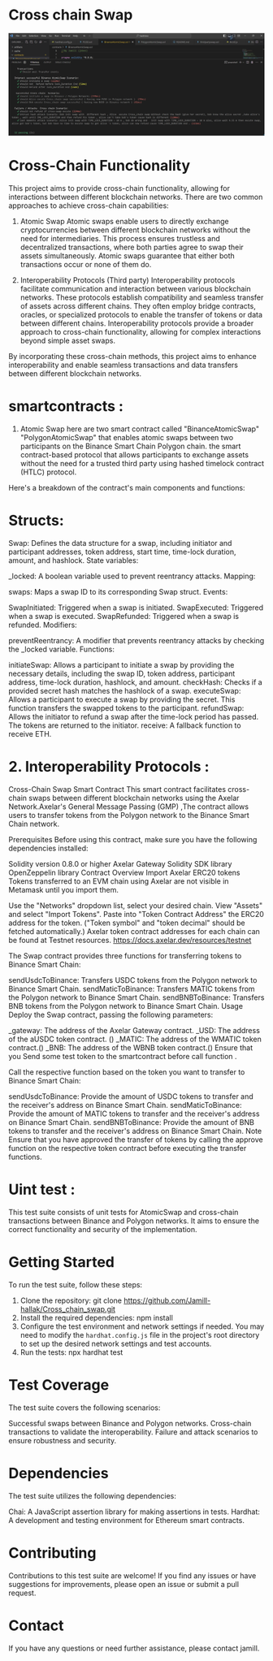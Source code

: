 # Cross chain Swap
![Example Image](hash1.png)

# Cross-Chain Functionality 

This project aims to provide cross-chain functionality, allowing for interactions between different blockchain networks. There are two common approaches to achieve cross-chain capabilities:

1. Atomic Swap
Atomic swaps enable users to directly exchange cryptocurrencies between different blockchain networks without the need for intermediaries. This process ensures trustless and decentralized transactions, where both parties agree to swap their assets simultaneously. Atomic swaps guarantee that either both transactions occur or none of them do.

2. Interoperability Protocols (Third party)
Interoperability protocols facilitate communication and interaction between various blockchain networks. These protocols establish compatibility and seamless transfer of assets across different chains. They often employ bridge contracts, oracles, or specialized protocols to enable the transfer of tokens or data between different chains. Interoperability protocols provide a broader approach to cross-chain functionality, allowing for complex interactions beyond simple asset swaps.

By incorporating these cross-chain methods, this project aims to enhance interoperability and enable seamless transactions and data transfers between different blockchain networks.

# smartcontracts : 

1. Atomic Swap
here are two smart contract called "BinanceAtomicSwap" "PolygonAtomicSwap" that enables atomic swaps between two participants on the Binance Smart Chain Polygon chain. the smart contract-based protocol that allows participants to exchange assets without the need for a trusted third party using hashed timelock contract (HTLC) protocol.

Here's a breakdown of the contract's main components and functions:

# Structs:

Swap: Defines the data structure for a swap, including initiator and participant addresses, token address, start time, time-lock duration, amount, and hashlock.
State variables:

_locked: A boolean variable used to prevent reentrancy attacks.
Mapping:

swaps: Maps a swap ID to its corresponding Swap struct.
Events:

SwapInitiated: Triggered when a swap is initiated.
SwapExecuted: Triggered when a swap is executed.
SwapRefunded: Triggered when a swap is refunded.
Modifiers:

preventReentrancy: A modifier that prevents reentrancy attacks by checking the _locked variable.
Functions:

initiateSwap: Allows a participant to initiate a swap by providing the necessary details, including the swap ID, token address, participant address, time-lock duration, hashlock, and amount.
checkHash: Checks if a provided secret hash matches the hashlock of a swap.
executeSwap: Allows a participant to execute a swap by providing the secret. This function transfers the swapped tokens to the participant.
refundSwap: Allows the initiator to refund a swap after the time-lock period has passed. The tokens are returned to the initiator.
receive: A fallback function to receive ETH.

# 2. Interoperability Protocols : 


Cross-Chain Swap Smart Contract
This smart contract facilitates cross-chain swaps between different blockchain networks using the Axelar Network.Axelar's General Message Passing (GMP) ,The contract allows users to transfer tokens from the Polygon network to the Binance Smart Chain network.

Prerequisites
Before using this contract, make sure you have the following dependencies installed:

Solidity version 0.8.0 or higher
Axelar Gateway Solidity SDK library
OpenZeppelin library
Contract Overview
Import Axelar ERC20 tokens
Tokens transferred to an EVM chain using Axelar are not visible in Metamask until you import them.

Use the "Networks" dropdown list, select your desired chain.
View "Assets" and select "Import Tokens".
Paste into "Token Contract Address" the ERC20 address for the token. ("Token symbol" and "token decimal" should be fetched automatically.)
Axelar token contract addresses for each chain can be found at Testnet resources. https://docs.axelar.dev/resources/testnet

The Swap contract provides three functions for transferring tokens to Binance Smart Chain:

sendUsdcToBinance: Transfers USDC tokens from the Polygon network to Binance Smart Chain.
sendMaticToBinance: Transfers MATIC tokens from the Polygon network to Binance Smart Chain.
sendBNBToBinance: Transfers BNB tokens from the Polygon network to Binance Smart Chain.
Usage
Deploy the Swap contract, passing the following parameters:

_gateway: The address of the Axelar Gateway contract.
_USD: The address of the aUSDC token contract. ()
_MATIC: The address of the WMATIC token contract.()
_BNB: The address of the WBNB token contract.()
Ensure that you Send some test token to the smartcontract before call function .

Call the respective function based on the token you want to transfer to Binance Smart Chain:

sendUsdcToBinance: Provide the amount of USDC tokens to transfer and the receiver's address on Binance Smart Chain.
sendMaticToBinance: Provide the amount of MATIC tokens to transfer and the receiver's address on Binance Smart Chain.
sendBNBToBinance: Provide the amount of BNB tokens to transfer and the receiver's address on Binance Smart Chain.
Note
Ensure that you have approved the transfer of tokens by calling the approve function on the respective token contract before executing the transfer functions.

# Uint test : 

This test suite consists of unit tests for AtomicSwap and cross-chain transactions between Binance and Polygon networks. It aims to ensure the correct functionality and security of the implementation.

# Getting Started
To run the test suite, follow these steps:

1. Clone the repository: git clone <https://github.com/Jamill-hallak/Cross_chain_swap.git>
2. Install the required dependencies: npm install
3. Configure the test environment and network settings if needed. You may need to modify the `hardhat.config.js` file in the project's root directory to set up the desired network settings and test accounts.
4. Run the tests: npx hardhat test


# Test Coverage
The test suite covers the following scenarios:

Successful swaps between Binance and Polygon networks.
Cross-chain transactions to validate the interoperability.
Failure and attack scenarios to ensure robustness and security.

# Dependencies

The test suite utilizes the following dependencies:

Chai: A JavaScript assertion library for making assertions in tests.
Hardhat: A development and testing environment for Ethereum smart contracts.

# Contributing
Contributions to this test suite are welcome! If you find any issues or have suggestions for improvements, please open an issue or submit a pull request.



# Contact
If you have any questions or need further assistance, please contact jamill.
